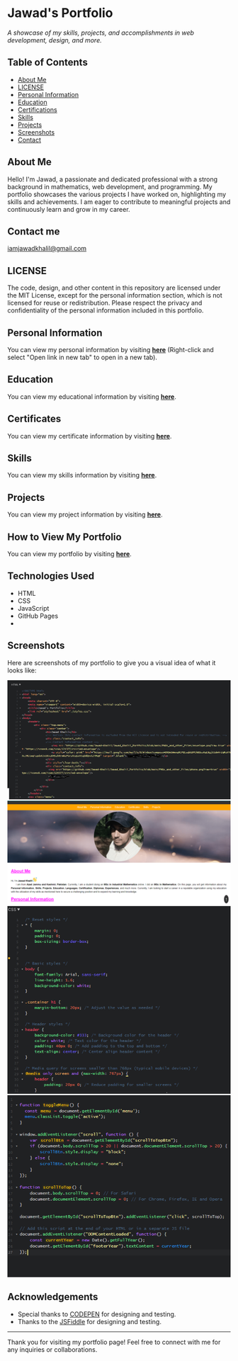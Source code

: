 # Jawad's Portfolio

_A showcase of my skills, projects, and accomplishments in web development, design, and more._


## Table of Contents
- [About Me](#about-me)
- [LICENSE](#license)
- [Personal Information](#personal-information)
- [Education](#education)
- [Certifications](#certificates)
- [Skills](#skills)
- [Projects](#projects)
- [Screenshots](#screenshots)
- [Contact](#contact-me)
  
## About Me
Hello! I'm Jawad, a passionate and dedicated professional with a strong background in mathematics, web development, and programming. My portfolio showcases the various projects I have worked on, highlighting my skills and achievements. I am eager to contribute to meaningful projects and continuously learn and grow in my career.

## Contact me
[iamjawadkhalil@gmail.com](https://mail.google.com/mail/u/0/#inbox?compose=DXDwSWwxqRCPQCsqbGDPChBDssKqCBgjCGdwVrZqMzVTWzzCjsbGMCVztLwDtggDkXpXcJHLtwqFspdxKJxSKvzKHSzhRrmWzPGrsXtqGxVtqDdQnvGJTMqB)

## LICENSE
The code, design, and other content in this repository are licensed under the MIT License, except for the personal information section, which is not licensed for reuse or redistribution. Please respect the privacy and confidentiality of the personal information included in this portfolio.

## Personal Information
You can view my personal information by visiting [**here**](https://jawad-khalil.github.io/Jawad_Khalil_Portfolio/#personal-info) (Right-click and select "Open link in new tab" to open in a new tab).

## Education
You can view my educational information by visiting [**here**](https://jawad-khalil.github.io/Jawad_Khalil_Portfolio/#education).

## Certificates
You can view my certificate information by visiting [**here**](https://jawad-khalil.github.io/Jawad_Khalil_Portfolio/#certificates).

## Skills
You can view my skills information by visiting [**here**](https://jawad-khalil.github.io/Jawad_Khalil_Portfolio/#skills).

## Projects
You can view my project information by visiting [**here**](https://jawad-khalil.github.io/Jawad_Khalil_Portfolio/#projects).

## How to View My Portfolio
You can view my portfolio by visiting [**here**](https://jawad-khalil.github.io/Jawad_Khalil_Portfolio/).

## Technologies Used
- HTML
- CSS
- JavaScript
- GitHub Pages
- 
## Screenshots
Here are  screenshots of my portfolio to give you a visual idea of what it looks like:

![Portfolio HTML](https://github.com/Jawad-Khalil/Jawad_Khalil_Portfolio/blob/main/Projects/HTML,_CSS,_and_JavaScript/Portfolio_Page/Portfolio_HTML_top.PNG?raw=true)
![Portfolio Top](https://github.com/Jawad-Khalil/Jawad_Khalil_Portfolio/blob/main/Projects/HTML,_CSS,_and_JavaScript/Portfolio_Page/Portfolio_top.PNG?raw=true)
![Portfolio Top](https://github.com/Jawad-Khalil/Jawad_Khalil_Portfolio/blob/main/Projects/HTML,_CSS,_and_JavaScript/Portfolio_Page/Portfolio_CSS.PNG?raw=true)
![Portfolio JavaScript](https://github.com/Jawad-Khalil/Jawad_Khalil_Portfolio/blob/main/Projects/HTML,_CSS,_and_JavaScript/Portfolio_Page/Portfolio_JavaScript.PNG?raw=true)


## Acknowledgements
- Special thanks to [CODEPEN](https://codepen.io/) for designing and testing.
- Thanks to the [JSFiddle](https://jsfiddle.net/) for designing and testing.


---

Thank you for visiting my portfolio page! Feel free to connect with me for any inquiries or collaborations.

